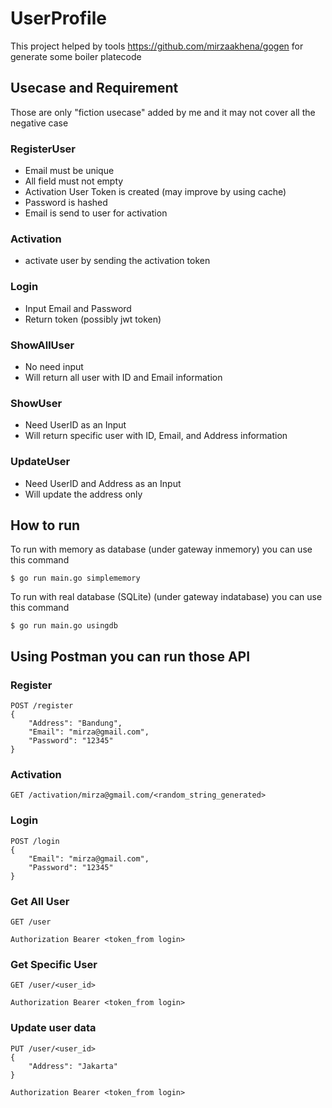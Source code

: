 # UserProfile

This project helped by tools https://github.com/mirzaakhena/gogen for generate some boiler platecode


## Usecase and Requirement
Those are only "fiction usecase" added by me and it may not cover all the negative case

### RegisterUser
* Email must be unique
* All field must not empty
* Activation User Token is created (may improve by using cache)
* Password is hashed
* Email is send to user for activation

### Activation
* activate user by sending the activation token

### Login
* Input Email and Password
* Return token (possibly jwt token)

### ShowAllUser
* No need input
* Will return all user with ID and Email information

### ShowUser
* Need UserID as an Input
* Will return specific user with ID, Email, and Address information

### UpdateUser
* Need UserID and Address as an Input
* Will update the address only


## How to run

To run with memory as database (under gateway inmemory) you can use this command
```
$ go run main.go simplememory
```

To run with real database (SQLite) (under gateway indatabase) you can use this command
```
$ go run main.go usingdb
```

## Using Postman you can run those API


### Register
```
POST /register
{
    "Address": "Bandung",
    "Email": "mirza@gmail.com",
    "Password": "12345"
}
```

### Activation
```
GET /activation/mirza@gmail.com/<random_string_generated>
```

### Login
```
POST /login
{
    "Email": "mirza@gmail.com",
    "Password": "12345"
}
```

### Get All User
```
GET /user

Authorization Bearer <token_from login>

```

### Get Specific User
```
GET /user/<user_id>

Authorization Bearer <token_from login>
```

### Update user data
```
PUT /user/<user_id>
{
    "Address": "Jakarta"
}

Authorization Bearer <token_from login>
```


